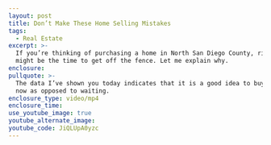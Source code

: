 ```yaml
---
layout: post
title: Don’t Make These Home Selling Mistakes
tags:
  - Real Estate
excerpt: >-
  If you’re thinking of purchasing a home in North San Diego County, right now
  might be the time to get off the fence. Let me explain why.
enclosure:
pullquote: >-
  The data I’ve shown you today indicates that it is a good idea to buy a home
  now as opposed to waiting.
enclosure_type: video/mp4
enclosure_time:
use_youtube_image: true
youtube_alternate_image:
youtube_code: JiQLUpA0yzc
---
```

